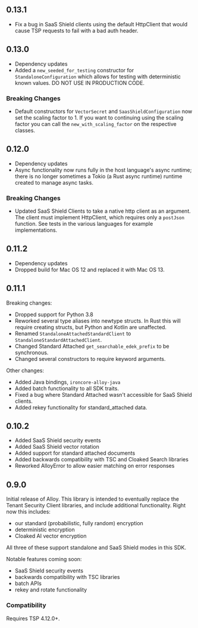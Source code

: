 ## 0.13.1

- Fix a bug in SaaS Shield clients using the default HttpClient that would cause TSP requests to fail with a bad auth header.

## 0.13.0

- Dependency updates
- Added a `new_seeded_for_testing` constructor for `StandaloneConfiguration` which allows for testing with deterministic known values. DO NOT USE IN PRODUCTION CODE.

### Breaking Changes

- Default constructors for `VectorSecret` and `SaasShieldConfiguration` now set the scaling factor to 1. If you want to continuing using the scaling factor you can call the `new_with_scaling_factor` on the respective classes.

## 0.12.0

- Dependency updates
- Async functionality now runs fully in the host language's async runtime; there is no longer sometimes a Tokio (a Rust async runtime) runtime created to manage async tasks.

### Breaking Changes

- Updated SaaS Shield Clients to take a native http client as an argument. The client must implement HttpClient, which requires only a `postJson` function. See tests in the various languages for example implementations.

## 0.11.2

- Dependency updates
- Dropped build for Mac OS 12 and replaced it with Mac OS 13.

## 0.11.1

Breaking changes:

- Dropped support for Python 3.8
- Reworked several type aliases into newtype structs. In Rust this will require creating structs, but Python and Kotlin are unaffected.
- Renamed `StandaloneAttachedStandardClient` to `StandaloneStandardAttachedClient`.
- Changed Standard Attached `get_searchable_edek_prefix` to be synchronous.
- Changed several constructors to require keyword arguments.

Other changes:

- Added Java bindings, `ironcore-alloy-java`
- Added batch functionality to all SDK traits.
- Fixed a bug where Standard Attached wasn't accessible for SaaS Shield clients.
- Added rekey functionality for standard_attached data.

## 0.10.2

- Added SaaS Shield security events
- Added SaaS Shield vector rotation
- Added support for standard attached documents
- Added backwards compatibility with TSC and Cloaked Search libraries
- Reworked AlloyError to allow easier matching on error responses

## 0.9.0

Initial release of Alloy. This library is intended to eventually replace the Tenant Security Client libraries, and include additional functionality. Right now this includes:

- our standard (probabilistic, fully random) encryption
- deterministic encryption
- Cloaked AI vector encryption

All three of these support standalone and SaaS Shield modes in this SDK.

Notable features coming soon:

- SaaS Shield security events
- backwards compatibility with TSC libraries
- batch APIs
- rekey and rotate functionality

### Compatibility

Requires TSP 4.12.0+.
